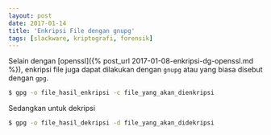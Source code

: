 ```yaml
---
layout: post
date: 2017-01-14
title: 'Enkripsi File dengan gnupg'
tags: [slackware, kriptografi, forensik]
---
```

Selain dengan [openssl]({% post_url 2017-01-08-enkripsi-dg-openssl.md %}), enkripsi file juga dapat dilakukan dengan <code>gnupg</code> atau yang biasa disebut dengan <code>gpg</code>.

```bash
$ gpg -o file_hasil_enkripsi -c file_yang_akan_dienkripsi
```

Sedangkan untuk dekripsi

```bash
$ gpg -o file_hasil_dekripsi -d file_yang_akan_didekripsi
```
